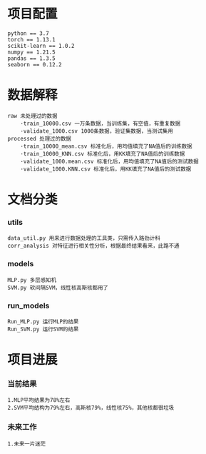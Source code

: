 # 项目配置
```angular2html
python == 3.7
torch == 1.13.1
scikit-learn == 1.0.2
numpy == 1.21.5
pandas == 1.3.5
seaborn == 0.12.2
```

# 数据解释
```angular2html
raw 未处理过的数据
    ·train_10000.csv 一万条数据，当训练集，有空值，有重复数据
    ·validate_1000.csv 1000条数据，验证集数据，当测试集用
processed 处理过的数据
    ·train_10000_mean.csv 标准化后，用均值填充了NA值后的训练数据
    ·train_10000_KNN.csv 标准化后，用KK填充了NA值后的训练数据
    ·validate_1000.mean.csv 标准化后，用均值填充了NA值后的测试数据
    ·validate_1000.KNN.csv 标准化后，用KK填充了NA值后的测试数据
```

# 文档分类
### utils
```angular2html
data_util.py 用来进行数据处理的工具类，只需传入路劲计科
corr_analysis 对特征进行相关性分析，根据最终结果看来，此路不通
```
### models
```angular2html
MLP.py 多层感知机
SVM.py 软间隔SVM，线性核高斯核都用了
```
### run_models
```angular2html
Run_MLP.py 运行MLP的结果
Run_SVM.py 运行SVM的结果
```

# 项目进展
### 当前结果
```angular2html
1.MLP平均结果为78%左右
2.SVM平均结构为79%左右，高斯核79%，线性核75%，其他核都很垃圾
```
### 未来工作
```angular2html
1.未来一片迷茫
```

